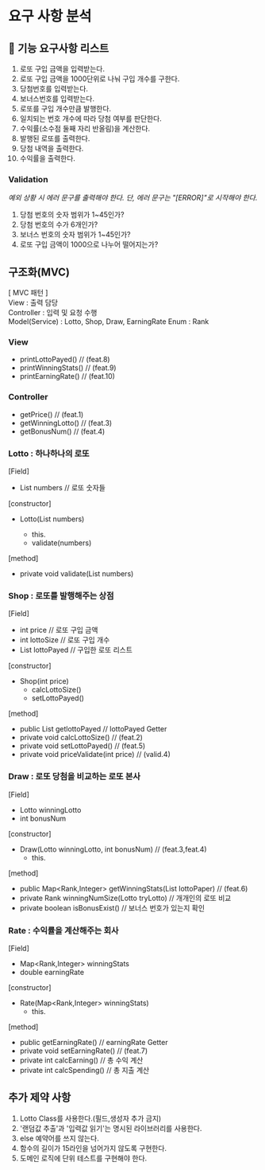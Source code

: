 # 요구 사항 분석

## 🚀 기능 요구사항 리스트
1. 로또 구입 금액을 입력받는다.
2. 로또 구입 금액을 1000단위로 나눠 구입 개수를 구한다.
3. 당첨번호를 입력받는다.
4. 보너스번호를 입력받는다.
5. 로또를 구입 개수만큼 발행한다.
6. 일치되는 번호 개수에 따라 당첨 여부를 판단한다.
7. 수익률(소수점 둘째 자리 반올림)을 계산한다.
8. 발행된 로또를 출력한다.
9. 당첨 내역을 출력한다.
10. 수익률을 출력한다.

### Validation
_예외 상황 시 에러 문구를 출력해야 한다. 단, 에러 문구는 "[ERROR]"로 시작해야 한다._
1. 당첨 번호의 숫자 범위가 1~45인가?
2. 당첨 번호의 수가 6개인가?
3. 보너스 번호의 숫자 범위가 1~45인가?
4. 로또 구입 금액이 1000으로 나누어 떨어지는가?

## 구조화(MVC)
[ MVC 패턴 ]<br>
View : 출력 담당<br>
Controller : 입력 및 요청 수행<br>
Model(Service) : Lotto, Shop, Draw, EarningRate
Enum : Rank

### View
- printLottoPayed() // (feat.8)
- printWinningStats() // (feat.9)
- printEarningRate() // (feat.10)

### Controller
- getPrice() // (feat.1)
- getWinningLotto() // (feat.3)
- getBonusNum() // (feat.4)

### Lotto : 하나하나의 로또 
[Field]<br>
- List<Integer> numbers // 로또 숫자들

[constructor]<br>
- Lotto(List<Integer> numbers)<br>
  - this.
  - validate(numbers)

[method]<br>
- private void validate(List<Integer> numbers)

### Shop : 로또를 발행해주는 상점
[Field]<br>
- int price // 로또 구입 금액
- int lottoSize // 로또 구입 개수
- List<Lotto> lottoPayed // 구입한 로또 리스트

[constructor]<br>
- Shop(int price)
  - calcLottoSize()
  - setLottoPayed()

[method]<br>
- public List<Lotto> getlottoPayed // lottoPayed Getter
- private void calcLottoSize() // (feat.2)
- private void setLottoPayed() // (feat.5)
- private void priceValidate(int price) // (valid.4)

### Draw : 로또 당첨을 비교하는 로또 본사
[Field]<br>
- Lotto winningLotto
- int bonusNum

[constructor]<br>
- Draw(Lotto winningLotto, int bonusNum) // (feat.3,feat.4)
  - this.

[method]<br>
- public Map<Rank,Integer> getWinningStats(List<Lotto> lottoPaper) // (feat.6)
- private Rank winningNumSize(Lotto tryLotto) // 개개인의 로또 비교
- private boolean isBonusExist() // 보너스 번호가 있는지 확인

### Rate : 수익률을 계산해주는 회사
[Field]<br>
- Map<Rank,Integer> winningStats
- double earningRate

[constructor]<br>
- Rate(Map<Rank,Integer> winningStats)
  - this.

[method]<br>
- public getEarningRate() // earningRate Getter 
- private void setEarningRate() // (feat.7)
- private int calcEarning() // 총 수익 계산
- private int calcSpending() // 총 지출 계산


## 추가 제약 사항
1. Lotto Class를 사용한다.(필드,생성자 추가 금지)
2. '랜덤값 추출'과 '입력값 읽기'는 명시된 라이브러리를 사용한다.
3. else 예약어를 쓰지 않는다.
4. 함수의 길이가 15라인을 넘어가지 않도록 구현한다.
5. 도메인 로직에 단위 테스트를 구현해야 한다.